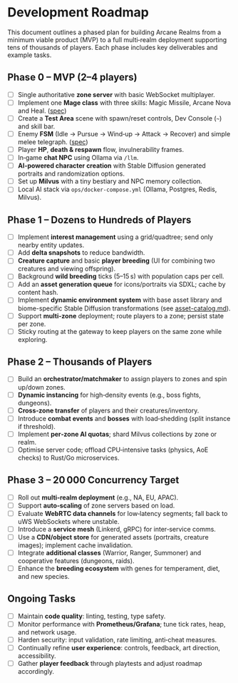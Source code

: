 # Development Roadmap

This document outlines a phased plan for building Arcane Realms from a minimum viable product (MVP) to a full multi‑realm deployment supporting tens of thousands of players. Each phase includes key deliverables and example tasks.

## Phase 0 – MVP (2–4 players)

- [ ] Single authoritative **zone server** with basic WebSocket multiplayer.
- [ ] Implement one **Mage class** with three skills: Magic Missile, Arcane Nova and Heal. ([spec](mage-skills.md))
- [ ] Create a **Test Area** scene with spawn/reset controls, Dev Console (`~`) and skill bar.
- [ ] Enemy **FSM** (Idle → Pursue → Wind‑up → Attack → Recover) and simple melee telegraph. ([spec](enemy-fsm.md))
- [ ] Player **HP**, **death & respawn** flow, invulnerability frames.
- [ ] In‑game **chat NPC** using Ollama via `/llm`.
- [ ] **AI-powered character creation** with Stable Diffusion generated portraits and randomization options.
- [ ] Set up **Milvus** with a tiny bestiary and NPC memory collection.
- [ ] Local AI stack via `ops/docker-compose.yml` (Ollama, Postgres, Redis, Milvus).

## Phase 1 – Dozens to Hundreds of Players

- [ ] Implement **interest management** using a grid/quadtree; send only nearby entity updates.
- [ ] Add **delta snapshots** to reduce bandwidth.
- [ ] **Creature capture** and basic **player breeding** (UI for combining two creatures and viewing offspring).
- [ ] Background **wild breeding** ticks (5–15 s) with population caps per cell.
- [ ] Add an **asset generation queue** for icons/portraits via SDXL; cache by content hash.
- [ ] Implement **dynamic environment system** with base asset library and biome-specific Stable Diffusion transformations (see [asset-catalog.md](asset-catalog.md)).
- [ ] Support **multi‑zone** deployment; route players to a zone; persist state per zone.
- [ ] Sticky routing at the gateway to keep players on the same zone while exploring.

## Phase 2 – Thousands of Players

- [ ] Build an **orchestrator/matchmaker** to assign players to zones and spin up/down zones.
- [ ] **Dynamic instancing** for high‑density events (e.g., boss fights, dungeons).
- [ ] **Cross‑zone transfer** of players and their creatures/inventory.
- [ ] Introduce **combat events** and **bosses** with load‑shedding (split instance if threshold).
- [ ] Implement **per‑zone AI quotas**; shard Milvus collections by zone or realm.
- [ ] Optimise server code; offload CPU‑intensive tasks (physics, AoE checks) to Rust/Go microservices.

## Phase 3 – 20 000 Concurrency Target

- [ ] Roll out **multi‑realm deployment** (e.g., NA, EU, APAC).
- [ ] Support **auto‑scaling** of zone servers based on load.
- [ ] Evaluate **WebRTC data channels** for low‑latency segments; fall back to uWS WebSockets where unstable.
- [ ] Introduce a **service mesh** (Linkerd, gRPC) for inter‑service comms.
- [ ] Use a **CDN/object store** for generated assets (portraits, creature images); implement cache invalidation.
- [ ] Integrate **additional classes** (Warrior, Ranger, Summoner) and cooperative features (dungeons, raids).
- [ ] Enhance the **breeding ecosystem** with genes for temperament, diet, and new species.

## Ongoing Tasks

- [ ] Maintain **code quality**: linting, testing, type safety.
- [ ] Monitor performance with **Prometheus/Grafana**; tune tick rates, heap, and network usage.
- [ ] Harden security: input validation, rate limiting, anti‑cheat measures.
- [ ] Continually refine **user experience**: controls, feedback, art direction, accessibility.
- [ ] Gather **player feedback** through playtests and adjust roadmap accordingly.
